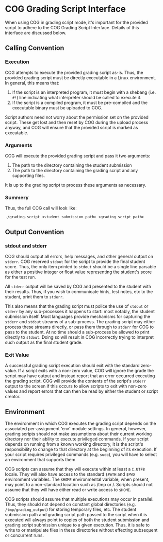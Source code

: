 COG Grading Script Interface
================================

When using COG in grading script mode, it's important for the provided
script to adhere to the COG Grading Script Interface. Details of this
interface are discussed below.

Calling Convention
------------------

### Execution

COG attempts to execute the provided grading script as-is. Thus, the
provided grading script must be directly executable in a Linux
environment. In general, this means that:

 1. If the script is an interpreted program, it must begin with a
    shebang (i.e. `#!`) line indicating what interpreter should be
    called to execute it.
 2. If the script is a compiled program, it must be pre-compiled and
    the executable binary must be uploaded to COG.

Script authors need not worry about the permission set on the provided
script. These get lost and then reset by COG during the upload process
anyway, and COG will ensure that the provided script is marked as
executable.

### Arguments

COG will execute the provided grading script and pass it two arguments:

 1. The path to the directory containing the student submission
 2. The path to the directory containing the grading script and any
    supporting files.

It is up to the grading script to process these arguments as necessary.

### Summery

Thus, the full COG call will look like:

 ```
 ./grading.script <student submission path> <grading script path>
 ```

Output Convention
-----------------

### stdout and stderr

COG should output all errors, help messages, and other general output
on `stderr`. COG reserved `stdout` for the script to provide the final
student score. Thus, the only item printed to `stdout` should be a
single line parsable as either a positive integer or float value
representing the student's score for the test run.

All `stderr` output will be saved by COG and presented to the student
with their results. Thus, if you wish to communicate hints, test
notes, etc to the student, print them to `stderr`.

This also means that the grading script must police the use of
`stdout` or `stderr` by any sub-processes it happens to start: most
notably, the student submission itself. Most languages provide
mechanisms for capturing the `stderr` and `stdout` streams of a
sub-process. The grading script may either process these streams
directly, or pass them through to `stderr` for COG to pass to the
student. At no time should a sub-process be allowed to print directly
to `stdout`. Doing so will result in COG incorrectly trying to
interpret such output as the final student grade.

### Exit Value

A successful grading script execution should exit with the standard
zero-value. If a script exits with a non-zero value, COG will ignore
the grade the script may have output and instead report that an error
occurred executing the grading script. COG will provide the contents
of the script's `stderr` output to the screen if this occurs to allow
scripts to exit with non-zero values and report errors that can then
be read by either the student or script creator.

Environment
-----------

The environment in which COG executes the grading script depends on
the associated per-assignment 'env' module settings. In general,
however, grading scripts should not make assumptions about their
current working directory nor their ability to execute privileged
commands. If your script depends on running from a known working
directory, it is the script's responsibility to change to that
directory at the beginning of its execution. If your script requires
privileged commands (e.g. `sudo`), you will have to select an
environment that supports them.

COG scripts can assume that they will execute within at least a
`C.UTF8` locale. They will also have access to the standard `$PATH`
and `$PWD` environment variables. The `$HOME` environmental variable,
when present, may point to a non-standard location such as /tmp or
/. Scripts should not assume that they will have either read or write
access to `$HOME`.

COG scripts should assume that multiple executions may occur in
parallel. Thus, they should not depend on constant global directories
(e.g. `/tmp/grading_output`) for storing temporary files, etc. The
student submission path and grading script path passed to the script
when it is executed will always point to copies of both the student
submission and grading script submission unique to a given
execution. Thus, it is safe to write to or manipulate files in these
directories without effecting subsequent or concurrent runs.
